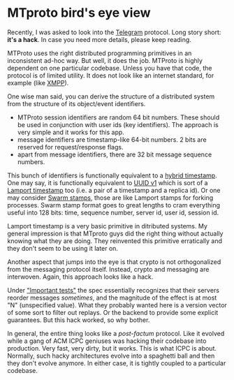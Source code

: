 # MTproto bird's eye view

Recently, I was asked to look into the [Telegram](https://core.telegram.org/mtproto/description) protocol.
Long story short: **it's a hack**.
In case you need more details, please keep reading.

MTProto uses the right distributed programming primitives in an inconsistent ad-hoc way.
But well, it does the job.
MTProto is highly dependent on one particular codebase. Unless you have that code, the protocol is of limited utility.
It does not look like an internet standard, for example (like [XMPP](http://www.disruptivetelephony.com/2015/02/google-finally-kills-off-googletalk-and-xmpp-jabber-integration.html)).

One wise man said, you can derive the structure of a distributed system from the structure of its object/event identifiers.

* MTProto session identifiers are random 64 bit numbers. These should be used in conjunction with user ids (key identifiers).
The approach is very simple and it works for this app.
* message identifiers are timestamp-like 64-bit numbers. 2 bits are reserved for request/response flags.
* apart from message identifiers, there are 32 bit message sequence numbers.

This bunch of identifiers is functionally equivalent to a [hybrid timestamp](http://muratbuffalo.blogspot.ru/2014/07/hybrid-logical-clocks.html).
One may say, it is functionally equivalent to [UUID v1](https://en.wikipedia.org/wiki/Universally_unique_identifier#Version_1_.28date-time_and_MAC_address.29)
which is sort of a [Lamport timestamp](https://en.wikipedia.org/wiki/Lamport_timestamps) too (i.e. a pair of a timestamp and a replica id).
Or one may consider [Swarm stamps](https://gritzko.gitbooks.io/swarm-the-protocol/content/stamp.html), those are like Lamport stamps for forking processes.
Swarm stamp format goes to great lengths to cram everything useful into 128 bits: time, sequence number, server id, user id, session id.

Lamport timestamp is a very basic primitive in ditributed systems.
My general impression is that MTproto guys did the right thing without actually knowing what they are doing.
They reinvented this primitive erratically and they don't seem to be using it later on.

Another aspect that jumps into the eye is that crypto is not orthogonalized from the messaging protocol itself.
Instead, crypto and messaging are interwoven.
Again, this approach looks like a hack.

Under ["Important tests"](https://core.telegram.org/mtproto/description#important-tests) the spec essentially recognizes that
their servers reorder messages *sometimes*, and the magnitude of the effect is at most "N" (unspecified value).
What they probably wanted here is a version vector of some sort to filter out replays.
Or the backend to provide some explicit guarantees.
But this hack worked, so why bother.

In general, the entire thing looks like a *post-factum* protocol. Like it evolved while a gang of ACM ICPC geniuses was hacking
their codebase into production. Very fast, very dirty, but it works. This is what ICPC is about.
Normally, such hacky architectures evolve into a spaghetti ball and then they don't evolve anymore.
In either case, it is tightly coupled to a particular codebase.
